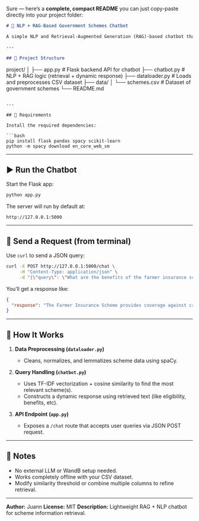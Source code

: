 Sure — here’s a **complete, compact README** you can just copy-paste directly into your project folder:

```markdown
# 🧠 NLP + RAG-Based Government Schemes Chatbot

A simple NLP and Retrieval-Augmented Generation (RAG)-based chatbot that retrieves relevant information about government schemes using keyword extraction and similarity search — **no large model used**.

---

## 🚀 Project Structure
```

project/
│
├── app.py               # Flask backend API for chatbot
├── chatbot.py           # NLP + RAG logic (retrieval + dynamic response)
├── dataloader.py        # Loads and preprocesses CSV dataset
├── data/
│   └── schemes.csv      # Dataset of government schemes
└── README.md

````

---

## 🧩 Requirements

Install the required dependencies:

```bash
pip install flask pandas spacy scikit-learn
python -m spacy download en_core_web_sm
````

---

## ▶️ Run the Chatbot

Start the Flask app:

```bash
python app.py
```

The server will run by default at:

```
http://127.0.0.1:5000
```

---

## 💬 Send a Request (from terminal)

Use `curl` to send a JSON query:

```bash
curl -X POST http://127.0.0.1:5000/chat \
     -H "Content-Type: application/json" \
     -d "{\"query\": \"What are the benefits of the farmer insurance scheme?\"}"
```

You’ll get a response like:

```json
{
  "response": "The Farmer Insurance Scheme provides coverage against crop loss due to natural calamities..."
}
```

---

## 🧠 How It Works

1. **Data Preprocessing (`dataloader.py`)**

   * Cleans, normalizes, and lemmatizes scheme data using spaCy.

2. **Query Handling (`chatbot.py`)**

   * Uses TF-IDF vectorization + cosine similarity to find the most relevant scheme(s).
   * Constructs a dynamic response using retrieved text (like eligibility, benefits, etc).

3. **API Endpoint (`app.py`)**

   * Exposes a `/chat` route that accepts user queries via JSON POST request.


---

## 🧰 Notes

* No external LLM or WandB setup needed.
* Works completely offline with your CSV dataset.
* Modify similarity threshold or combine multiple columns to refine retrieval.

---

**Author:** Juann
**License:** MIT
**Description:** Lightweight RAG + NLP chatbot for scheme information retrieval.

```

